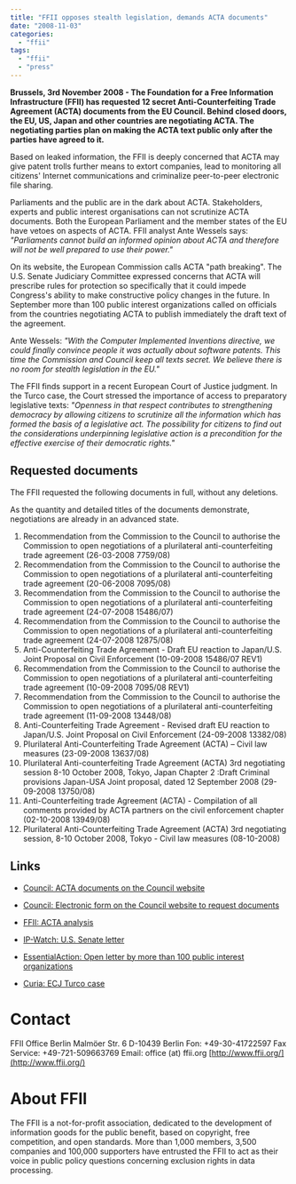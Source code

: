 ```yaml
---
title: "FFII opposes stealth legislation, demands ACTA documents"
date: "2008-11-03"
categories: 
  - "ffii"
tags: 
  - "ffii"
  - "press"
---
```


**Brussels, 3rd November 2008 - The Foundation for a Free Information Infrastructure (FFII) has requested 12 secret Anti-Counterfeiting Trade Agreement (ACTA) documents from the EU Council. Behind closed doors, the EU, US, Japan and other countries are negotiating ACTA. The negotiating parties plan on making the ACTA text public only after the parties have agreed to it.**

Based on leaked information, the FFII is deeply concerned that ACTA may give patent trolls further means to extort companies, lead to monitoring all citizens' Internet communications and criminalize peer-to-peer electronic file sharing.

Parliaments and the public are in the dark about ACTA. Stakeholders, experts and public interest organisations can not scrutinize ACTA documents. Both the European Parliament and the member states of the EU have vetoes on aspects of ACTA. FFII analyst Ante Wessels says: _"Parliaments cannot build an informed opinion about ACTA and therefore will not be well prepared to use their power."_

On its website, the European Commission calls ACTA "path breaking". The U.S. Senate Judiciary Committee expressed concerns that ACTA will prescribe rules for protection so specifically that it could impede Congress's ability to make constructive policy changes in the future. In September more than 100 public interest organizations called on officials from the countries negotiating ACTA to publish immediately the draft text of the agreement.

Ante Wessels: _"With the Computer Implemented Inventions directive, we could finally convince people it was actually about software patents. This time the Commission and Council keep all texts secret. We believe there is no room for stealth legislation in the EU."_

The FFII finds support in a recent European Court of Justice judgment. In the Turco case, the Court stressed the importance of access to preparatory legislative texts: _"Openness in that respect contributes to strengthening democracy by allowing citizens to scrutinize all the information which has formed the basis of a legislative act. The possibility for citizens to find out the considerations underpinning legislative action is a precondition for the effective exercise of their democratic rights."_

## Requested documents

The FFII requested the following documents in full, without any deletions.

As the quantity and detailed titles of the documents demonstrate, negotiations are already in an advanced state.

1. Recommendation from the Commission to the Council to authorise the Commission to open negotiations of a plurilateral anti-counterfeiting trade agreement (26-03-2008 7759/08)
2. Recommendation from the Commission to the Council to authorise the Commission to open negotiations of a plurilateral anti-counterfeiting trade agreement (20-06-2008 7095/08)
3. Recommendation from the Commission to the Council to authorise the Commission to open negotiations of a plurilateral anti-counterfeiting trade agreement (24-07-2008 15486/07)
4. Recommendation from the Commission to the Council to authorise the Commission to open negotiations of a plurilateral anti-counterfeiting trade agreement (24-07-2008 12875/08)
5. Anti-Counterfeiting Trade Agreement - Draft EU reaction to Japan/U.S. Joint Proposal on Civil Enforcement (10-09-2008 15486/07 REV1)
6. Recommendation from the Commission to the Council to authorise the Commission to open negotiations of a plurilateral anti-counterfeiting trade agreement (10-09-2008 7095/08 REV1)
7. Recommendation from the Commission to the Council to authorise the Commission to open negotiations of a plurilateral anti-counterfeiting trade agreement (11-09-2008 13448/08)
8. Anti-Counterfeiting Trade Agreement - Revised draft EU reaction to Japan/U.S. Joint Proposal on Civil Enforcement (24-09-2008 13382/08)
9. Plurilateral Anti-Counterfeiting Trade Agreement (ACTA) – Civil law measures (23-09-2008 13637/08)
10. Plurilateral Anti-counterfeiting Trade Agreement (ACTA) 3rd negotiating session 8-10 October 2008, Tokyo, Japan Chapter 2 :Draft Criminal provisions Japan-USA Joint proposal, dated 12 September 2008 (29-09-2008 13750/08)
11. Anti-Counterfeiting trade Agreement (ACTA) - Compilation of all comments provided by ACTA partners on the civil enforcement chapter (02-10-2008 13949/08)
12. Plurilateral Anti-Counterfeiting Trade Agreement (ACTA) 3rd negotiating session, 8-10 October 2008, Tokyo - Civil law measures (08-10-2008)

## Links

- [Council: ACTA documents on the Council website](http://register.consilium.europa.eu/servlet/driver?page=Result&lang=EN&typ=Advanced&cmsid=639&ff_COTE_DOCUMENT=&ff_COTE_DOSSIER_INST=&ff_TITRE=anti-counterfeiting+trade+agreement&ff_FT_TEXT=&ff_SOUS_COTE_MATIERE=&dd_DATE_DOCUMENT=&dd_DATE_REUNION=&dd_FT_DATE=&fc=REGAISEN&srm=25&md=100&ssf=)
    
- [Council: Electronic form on the Council website to request documents](http://register.consilium.europa.eu/servlet/jsp/MailAccessPrivacy.jsp?&lang=EN&cmsid=928)
    
- [FFII: ACTA analysis](http://action.ffii.org/acta/Analysis)
    
- [IP-Watch: U.S. Senate letter](http://ip-watch.org/files/acta_letter.pdf)
    
- [EssentialAction: Open letter by more than 100 public interest organizations](http://www.essentialaction.org/access/index.php?/archives/173-Secret-Counterfeiting-Treaty-Public-Must-be-Made-Public,-Global-Organizations-Say.html)
    
- [Curia: ECJ Turco case](http://curia.europa.eu/jurisp/cgi-bin/gettext.pl?where=turco&lang=en&num=79958876T19030084&doc=T&ouvert=T&seance=ARRET_SOM)
    

# Contact

FFII Office Berlin Malmöer Str. 6 D-10439 Berlin Fon: +49-30-41722597 Fax Service: +49-721-509663769 Email: office (at) ffii.org [http://www.ffii.org/](http://www.ffii.org/)

# About FFII

The FFII is a not-for-profit association, dedicated to the development of information goods for the public benefit, based on copyright, free competition, and open standards. More than 1,000 members, 3,500 companies and 100,000 supporters have entrusted the FFII to act as their voice in public policy questions concerning exclusion rights in data processing.
